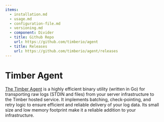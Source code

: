 ```yaml
---
items:
  - installation.md
  - usage.md
  - configuration-file.md
  - versioning.md
  - component: Divider
  - title: Github Repo
    url: https://github.com/timberio/agent
  - title: Releases
    url: https://github.com/timberio/agent/releases
---
```

# Timber Agent

[The Timber Agent](https://github.com/timberio/agent) is a highly efficient binary utility (written in Go) for transporting raw logs (STDIN and files) from your server infrastructure to the Timber hosted service. It implements batching, check-pointing, and retry logic to ensure efficient and reliable delivery of your log data. Its small size and low memory footprint make it a reliable addition to your infrastructure.
